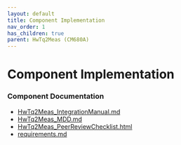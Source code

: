 ```yaml
---
layout: default
title: Component Implementation
nav_order: 1
has_children: true
parent: HwTq2Meas (CM680A)
---
```

# Component Implementation
### Component Documentation

- [HwTq2Meas_IntegrationManual.md](doc/HwTq2Meas_IntegrationManual.md)
- [HwTq2Meas_MDD.md](doc/HwTq2Meas_MDD.md)
- [HwTq2Meas_PeerReviewChecklist.html](doc/HwTq2Meas_PeerReviewChecklist.html)
- [requirements.md](doc/requirements.md)

